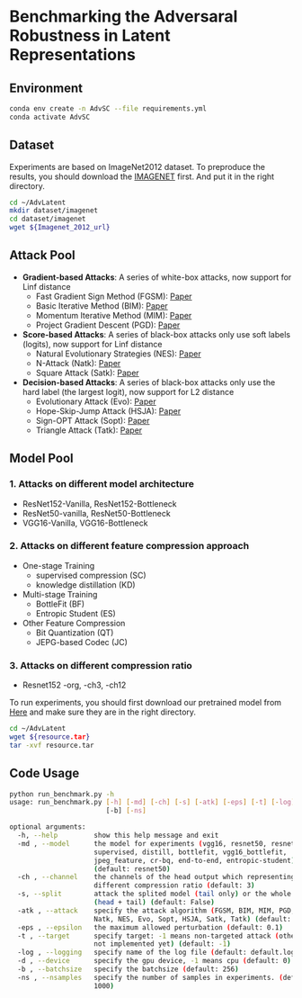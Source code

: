 # Benchmarking the Adversaral Robustness in Latent Representations

## Environment
```bash
conda env create -n AdvSC --file requirements.yml
conda activate AdvSC
```

## Dataset
Experiments are based on ImageNet2012 dataset. To preproduce the results, you should download the [IMAGENET](https://image-net.org/download) first. And put it in the right directory.
```bash
cd ~/AdvLatent
mkdir dataset/imagenet
cd dataset/imagenet
wget ${Imagenet_2012_url}
```

## Attack Pool
- **Gradient-based Attacks**: A series of white-box attacks, now support for Linf distance
  - Fast Gradient Sign Method (FGSM): [Paper](https://arxiv.org/abs/1412.6572)
  - Basic Iterative Method (BIM): [Paper](https://arxiv.org/abs/1607.02533)
  - Momentum Iterative Method (MIM): [Paper](https://arxiv.org/abs/1710.06081)
  - Project Gradient Descent (PGD): [Paper](https://arxiv.org/abs/1706.06083)
- **Score-based Attacks**: A series of black-box attacks only use soft labels (logits), now support for Linf distance
  - Natural Evolutionary Strategies (NES): [Paper](https://arxiv.org/abs/1804.08598)
  - N-Attack (Natk): [Paper](https://arxiv.org/abs/1905.00441)
  - Square Attack (Satk): [Paper](https://arxiv.org/abs/1912.00049)
- **Decision-based Attacks**: A series of black-box attacks only use the hard label (the largest logit), now support for L2 distance
  - Evolutionary Attack (Evo): [Paper](https://arxiv.org/abs/1904.04433)
  - Hope-Skip-Jump Attack (HSJA): [Paper](https://arxiv.org/abs/1904.02144)
  - Sign-OPT Attack (Sopt): [Paper](https://arxiv.org/abs/1909.10773)
  - Triangle Attack (Tatk): [Paper](https://arxiv.org/abs/2112.06569)

## Model Pool
### 1. Attacks on different model architecture
  - ResNet152-Vanilla, ResNet152-Bottleneck
  - ResNet50-vanilla, ResNet50-Bottleneck
  - VGG16-Vanilla, VGG16-Bottleneck
### 2. Attacks on different feature compression approach
  - One-stage Training
    - supervised compression (SC)
    - knowledge distillation (KD)
  - Multi-stage Training
    - BottleFit (BF)
    - Entropic Student (ES)
  - Other Feature Compression
    - Bit Quantization (QT)
    - JEPG-based Codec (JC)
### 3. Attacks on different compression ratio
  - Resnet152 -org, -ch3, -ch12

To run experiments, you should first download our pretrained model from [Here](https://drive.google.com/file/d/1t_BJih8nyuRhxUkqHxrYwBYamM4HgphP/view?usp=drive_link) and make sure they are in the right directory.
```bash
cd ~/AdvLatent
wget ${resource.tar}
tar -xvf resource.tar
```

## Code Usage

```bash
python run_benchmark.py -h
usage: run_benchmark.py [-h] [-md] [-ch] [-s] [-atk] [-eps] [-t] [-log] [-d]
                        [-b] [-ns]

optional arguments:
  -h, --help         show this help message and exit
  -md , --model      the model for experiments (vgg16, resnet50, resnet152,
                     supervised, distill, bottlefit, vgg16_bottlefit,
                     jpeg_feature, cr-bq, end-to-end, entropic-student)
                     (default: resnet50)
  -ch , --channel    the channels of the head output which representing
                     different compression ratio (default: 3)
  -s, --split        attack the splited model (tail only) or the whole model
                     (head + tail) (default: False)
  -atk , --attack    specify the attack algorithm (FGSM, BIM, MIM, PGD, PGD_2,
                     Natk, NES, Evo, Sopt, HSJA, Satk, Tatk) (default: FGSM)
  -eps , --epsilon   the maximum allowed perturbation (default: 0.1)
  -t , --target      specify target: -1 means non-targeted attack (others are
                     not implemented yet) (default: -1)
  -log , --logging   specify name of the log file (default: default.log)
  -d , --device      specify the gpu device, -1 means cpu (default: 0)
  -b , --batchsize   specify the batchsize (default: 256)
  -ns , --nsamples   specify the number of samples in experiments. (default:
                     1000)

```
